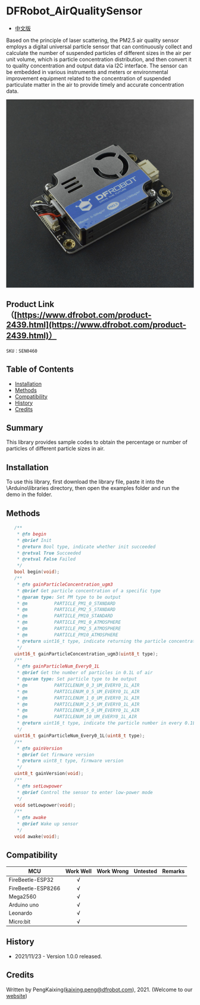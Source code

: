 # DFRobot_AirQualitySensor

- [中文版](./README_CN.md)

Based on the principle of laser scattering, the PM2.5 air quality sensor employs a digital universal particle sensor that can continuously collect and calculate the number of suspended particles of different sizes in the air per unit volume, which is particle concentration distribution, and then convert it to quality concentration and output data via I2C interface. The sensor can be embedded in various instruments and meters or environmental improvement equipment related to the concentration of suspended particulate matter in the air to provide timely and accurate concentration data.

![正反面svg效果图](./resources/images/SEN0460.png)

## Product Link（[https://www.dfrobot.com/product-2439.html](https://www.dfrobot.com/product-2439.html)）

    SKU：SEN0460

## Table of Contents

* [Installation](#installation)
* [Methods](#methods)
* [Compatibility](#compatibility)
* [History](#history)
* [Credits](#credits)

## Summary

This library provides sample codes to obtain the percentage or number of particles of different particle sizes in air.

## Installation

To use this library, first download the library file, paste it into the \Arduino\libraries directory, then open the examples folder and run the demo in the folder.

## Methods

```C++
   /**
    * @fn begin
    * @brief Init
    * @return Bool type, indicate whether init succeeded
    * @retval True Succeeded
    * @retval False Failed
    */
   bool begin(void);      
   /**
    * @fn gainParticleConcentration_ugm3
    * @brief Get particle concentration of a specific type
    * @param type: Set PM type to be output
    * @n          PARTICLE_PM1_0_STANDARD
    * @n          PARTICLE_PM2_5_STANDARD
    * @n          PARTICLE_PM10_STANDARD
    * @n          PARTICLE_PM1_0_ATMOSPHERE
    * @n          PARTICLE_PM2_5_ATMOSPHERE
    * @n          PARTICLE_PM10_ATMOSPHERE
    * @return uint16_t type, indicate returning the particle concentration of the specific type
    */
   uint16_t gainParticleConcentration_ugm3(uint8_t type);      
   /**
    * @fn gainParticleNum_Every0_1L
    * @brief Get the number of particles in 0.1L of air
    * @param type: Set particle type to be output
    * @n          PARTICLENUM_0_3_UM_EVERY0_1L_AIR
    * @n          PARTICLENUM_0_5_UM_EVERY0_1L_AIR
    * @n          PARTICLENUM_1_0_UM_EVERY0_1L_AIR
    * @n          PARTICLENUM_2_5_UM_EVERY0_1L_AIR
    * @n          PARTICLENUM_5_0_UM_EVERY0_1L_AIR
    * @n          PARTICLENUM_10_UM_EVERY0_1L_AIR
    * @return uint16_t type, indicate the particle number in every 0.1L of air
    */
   uint16_t gainParticleNum_Every0_1L(uint8_t type);      
   /**
    * @fn gainVersion
    * @brief Get firmware version
    * @return uint8_t type, firmware version
    */
   uint8_t gainVersion(void);      
   /**
    * @fn setLowpower
    * @brief Control the sensor to enter low-power mode
    */
   void setLowpower(void);      
   /**
    * @fn awake
    * @brief Wake up sensor
    */
   void awake(void);
```

## Compatibility

MCU                | Work Well | Work Wrong | Untested  | Remarks
------------------ | :----------: | :----------: | :---------: | -----
FireBeetle-ESP32  |      √       |             |            | 
FireBeetle-ESP8266|      √       |              |             | 
Mega2560  |      √       |             |            | 
Arduino uno |       √      |             |            | 
Leonardo  |      √       |              |             | 
Micro:bit  |      √       |              |             | 

## History

- 2021/11/23 - Version 1.0.0 released.


## Credits

Written by PengKaixing(kaixing.peng@dfrobot.com), 2021. (Welcome to our [website](https://www.dfrobot.com/))
